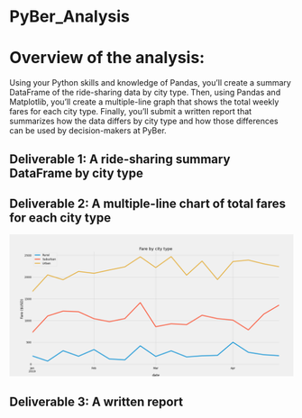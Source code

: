 # PyBer_Analysis

# Overview of the analysis:

Using your Python skills and knowledge of Pandas, you’ll create a summary DataFrame of the ride-sharing data by city type. Then, using Pandas and Matplotlib, you’ll create a multiple-line graph that shows the total weekly fares for each city type. Finally, you’ll submit a written report that summarizes how the data differs by city type and how those differences can be used by decision-makers at PyBer.

## Deliverable 1: A ride-sharing summary DataFrame by city type

## Deliverable 2: A multiple-line chart of total fares for each city type
<img src="Analysis/PyBer_fare_summary.png">

## Deliverable 3: A written report

